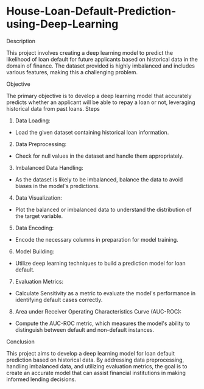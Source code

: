 # House-Loan-Default-Prediction-using-Deep-Learning
Description

This project involves creating a deep learning model to predict the likelihood of loan default for future applicants based on historical data in the domain of finance. The dataset provided is highly imbalanced and includes various features, making this a challenging problem.

Objective

The primary objective is to develop a deep learning model that accurately predicts whether an applicant will be able to repay a loan or not, leveraging historical data from past loans.
Steps
1.	Data Loading:
  * Load the given dataset containing historical loan information.
    
2.	Data Preprocessing:
*	Check for null values in the dataset and handle them appropriately.
3. Imbalanced Data Handling:
*	As the dataset is likely to be imbalanced, balance the data to avoid biases in the model's predictions.
4.	Data Visualization:
*	Plot the balanced or imbalanced data to understand the distribution of the target variable.
5.	Data Encoding:
*	Encode the necessary columns in preparation for model training.
6.	Model Building:
*	Utilize deep learning techniques to build a prediction model for loan default.
7.	Evaluation Metrics:
*	Calculate Sensitivity as a metric to evaluate the model's performance in identifying default cases correctly.
8.	Area under Receiver Operating Characteristics Curve (AUC-ROC):
*	Compute the AUC-ROC metric, which measures the model's ability to distinguish between default and non-default instances.

Conclusion

This project aims to develop a deep learning model for loan default prediction based on historical data. By addressing data preprocessing, handling imbalanced data, and utilizing evaluation metrics, the goal is to create an accurate model that can assist financial institutions in making informed lending decisions. 
